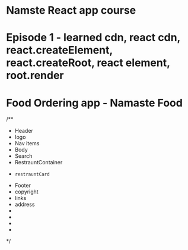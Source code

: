 # Namste React app course
# Episode 1 - learned cdn, react cdn, react.createElement, react.createRoot, react element, root.render

# Food Ordering app - Namaste Food
/**
 * Header
 *   logo
 *   Nav items
 * Body
 *   Search
 *   RestrauntContainer
 *     restrauntCard
 * Footer
 *   copyright
 *   links
 *   address
 *
 *
 *
 *
 */
